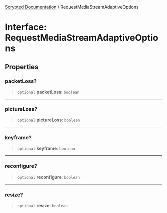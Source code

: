 [Scrypted Documentation](../globals.md) / RequestMediaStreamAdaptiveOptions

# Interface: RequestMediaStreamAdaptiveOptions

## Properties

### packetLoss?

> `optional` **packetLoss**: `boolean`

***

### pictureLoss?

> `optional` **pictureLoss**: `boolean`

***

### keyframe?

> `optional` **keyframe**: `boolean`

***

### reconfigure?

> `optional` **reconfigure**: `boolean`

***

### resize?

> `optional` **resize**: `boolean`
